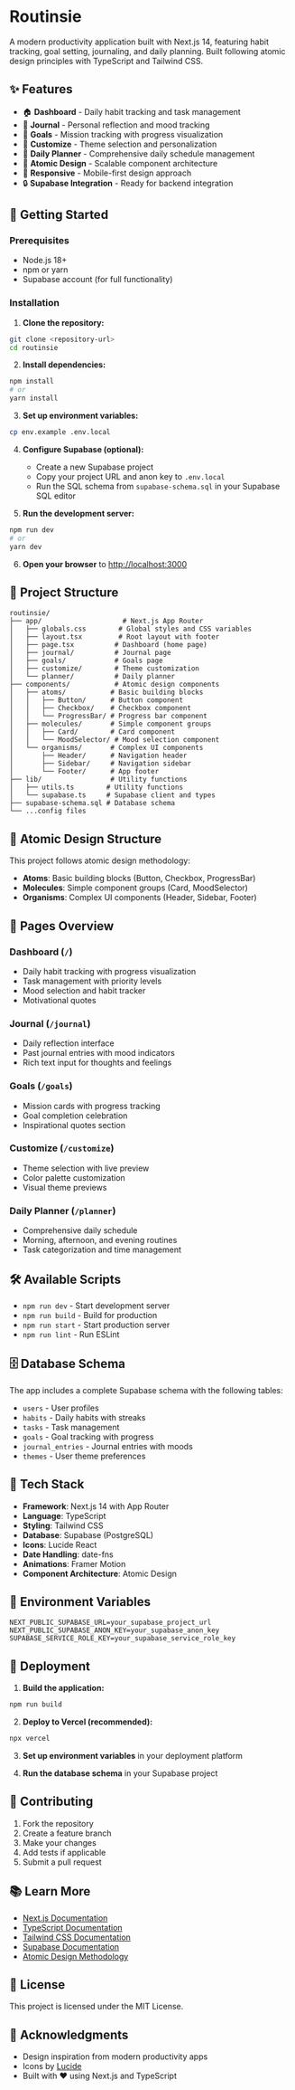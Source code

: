 # Routinsie

A modern productivity application built with Next.js 14, featuring habit tracking, goal setting, journaling, and daily planning. Built following atomic design principles with TypeScript and Tailwind CSS.

## ✨ Features

- 🏠 **Dashboard** - Daily habit tracking and task management
- 📝 **Journal** - Personal reflection and mood tracking
- 🎯 **Goals** - Mission tracking with progress visualization
- 🎨 **Customize** - Theme selection and personalization
- 📅 **Daily Planner** - Comprehensive daily schedule management
- 🧩 **Atomic Design** - Scalable component architecture
- 📱 **Responsive** - Mobile-first design approach
- 🔒 **Supabase Integration** - Ready for backend integration

## 🚀 Getting Started

### Prerequisites

- Node.js 18+ 
- npm or yarn
- Supabase account (for full functionality)

### Installation

1. **Clone the repository:**
```bash
git clone <repository-url>
cd routinsie
```

2. **Install dependencies:**
```bash
npm install
# or
yarn install
```

3. **Set up environment variables:**
```bash
cp env.example .env.local
```

4. **Configure Supabase (optional):**
   - Create a new Supabase project
   - Copy your project URL and anon key to `.env.local`
   - Run the SQL schema from `supabase-schema.sql` in your Supabase SQL editor

5. **Run the development server:**
```bash
npm run dev
# or
yarn dev
```

6. **Open your browser** to [http://localhost:3000](http://localhost:3000)

## 📁 Project Structure

```
routinsie/
├── app/                    # Next.js App Router
│   ├── globals.css        # Global styles and CSS variables
│   ├── layout.tsx         # Root layout with footer
│   ├── page.tsx          # Dashboard (home page)
│   ├── journal/          # Journal page
│   ├── goals/            # Goals page
│   ├── customize/        # Theme customization
│   └── planner/          # Daily planner
├── components/           # Atomic design components
│   ├── atoms/           # Basic building blocks
│   │   ├── Button/      # Button component
│   │   ├── Checkbox/    # Checkbox component
│   │   └── ProgressBar/ # Progress bar component
│   ├── molecules/       # Simple component groups
│   │   ├── Card/        # Card component
│   │   └── MoodSelector/ # Mood selection component
│   └── organisms/       # Complex UI components
│       ├── Header/      # Navigation header
│       ├── Sidebar/     # Navigation sidebar
│       └── Footer/      # App footer
├── lib/                 # Utility functions
│   ├── utils.ts        # Utility functions
│   └── supabase.ts     # Supabase client and types
├── supabase-schema.sql # Database schema
└── ...config files
```

## 🧩 Atomic Design Structure

This project follows atomic design methodology:

- **Atoms**: Basic building blocks (Button, Checkbox, ProgressBar)
- **Molecules**: Simple component groups (Card, MoodSelector)
- **Organisms**: Complex UI components (Header, Sidebar, Footer)

## 🎨 Pages Overview

### Dashboard (`/`)
- Daily habit tracking with progress visualization
- Task management with priority levels
- Mood selection and habit tracker
- Motivational quotes

### Journal (`/journal`)
- Daily reflection interface
- Past journal entries with mood indicators
- Rich text input for thoughts and feelings

### Goals (`/goals`)
- Mission cards with progress tracking
- Goal completion celebration
- Inspirational quotes section

### Customize (`/customize`)
- Theme selection with live preview
- Color palette customization
- Visual theme previews

### Daily Planner (`/planner`)
- Comprehensive daily schedule
- Morning, afternoon, and evening routines
- Task categorization and time management

## 🛠 Available Scripts

- `npm run dev` - Start development server
- `npm run build` - Build for production
- `npm run start` - Start production server
- `npm run lint` - Run ESLint

## 🗄 Database Schema

The app includes a complete Supabase schema with the following tables:
- `users` - User profiles
- `habits` - Daily habits with streaks
- `tasks` - Task management
- `goals` - Goal tracking with progress
- `journal_entries` - Journal entries with moods
- `themes` - User theme preferences

## 🎯 Tech Stack

- **Framework**: Next.js 14 with App Router
- **Language**: TypeScript
- **Styling**: Tailwind CSS
- **Database**: Supabase (PostgreSQL)
- **Icons**: Lucide React
- **Date Handling**: date-fns
- **Animations**: Framer Motion
- **Component Architecture**: Atomic Design

## 🔧 Environment Variables

```env
NEXT_PUBLIC_SUPABASE_URL=your_supabase_project_url
NEXT_PUBLIC_SUPABASE_ANON_KEY=your_supabase_anon_key
SUPABASE_SERVICE_ROLE_KEY=your_supabase_service_role_key
```

## 🚀 Deployment

1. **Build the application:**
```bash
npm run build
```

2. **Deploy to Vercel (recommended):**
```bash
npx vercel
```

3. **Set up environment variables** in your deployment platform

4. **Run the database schema** in your Supabase project

## 🤝 Contributing

1. Fork the repository
2. Create a feature branch
3. Make your changes
4. Add tests if applicable
5. Submit a pull request

## 📚 Learn More

- [Next.js Documentation](https://nextjs.org/docs)
- [TypeScript Documentation](https://www.typescriptlang.org/docs)
- [Tailwind CSS Documentation](https://tailwindcss.com/docs)
- [Supabase Documentation](https://supabase.com/docs)
- [Atomic Design Methodology](https://bradfrost.com/blog/post/atomic-web-design/)

## 📄 License

This project is licensed under the MIT License.

## 🙏 Acknowledgments

- Design inspiration from modern productivity apps
- Icons by [Lucide](https://lucide.dev/)
- Built with ❤️ using Next.js and TypeScript
